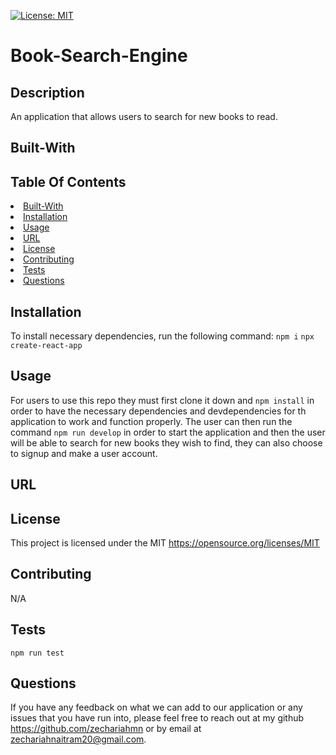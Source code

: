 [![License: MIT](https://img.shields.io/badge/License-MIT-yellow.svg)](https://opensource.org/licenses/MIT)
  # Book-Search-Engine

  ## Description
  An application that allows users to search for new books to read.

  ## Built-With

## Table Of Contents
<li><a href="#Built-With">Built-With</a></li>
<li><a href="#installation">Installation</a></li>
<li><a href="#usage">Usage</a></li>
<li><a href="#URL">URL</a></li>
<li><a href="#license">License</a></li>
<li><a href="#contributing">Contributing</a></li>
<li><a href="#tests">Tests</a></li>
<li><a href="#questions">Questions</a></li>

## Installation
To install necessary dependencies, run the following command:
```npm i``` ```npx create-react-app```

## Usage
For users to use this repo they must first clone it down and ```npm install``` in order to have the necessary dependencies and devdependencies for th application to work and function properly. The user can then run the command ```npm run develop``` in order to start the application and then the user will be able to search for new books they wish to find, they can also choose to signup and make a user account.

## URL


## License
This project is licensed under the MIT https://opensource.org/licenses/MIT

## Contributing
N/A

## Tests
```npm run test```

## Questions
If you have any feedback on what we can add to our application or any issues that you have run into, please feel free to reach out at my github https://github.com/zechariahmn or by email at zechariahnaitram20@gmail.com.


